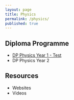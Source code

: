 ```yaml
---
layout: page
title: Physics
permalink: /physics/
published: true
---
```


## Diploma Programme
- [DP Physics Year 1 - Test](pages/2019-ABA-PHY-Y1.html)
- DP Physics Year 2

## Resources
- Websites
- Videos
